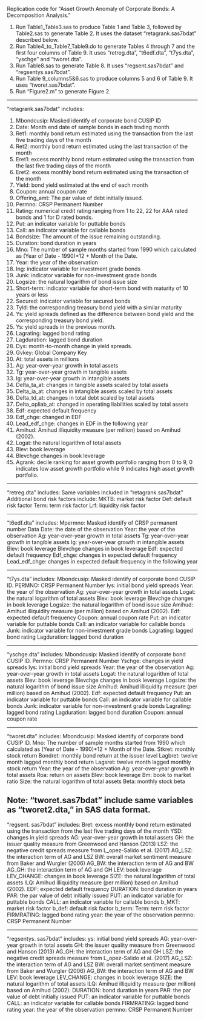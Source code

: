 Replication code for “Asset Growth Anomaly of Corporate Bonds: A Decomposition Analysis.”
1.	Run Table1_Table3.sas to produce Table 1 and Table 3, followed by Table2.sas to generate Table 2. It uses the dataset “retagrank.sas7bdat” described below.  
2.	Run Table4_to_Table7_Table9.do to generate Tables 4 through 7 and the first four columns of Table 9. It uses “retreg.dta”, “t6edf.dta”, “t7ys.dta”, “yschge”  and “tworet.dta”.
3.	Run Table8.sas to generate Table 8. It uses “regsent.sas7bdat” and “regsentys.sas7bdat”.
4.	Run Table 9_columns5&6.sas to produce columns 5 and 6 of Table 9. It uses “tworet.sas7bdat”.
5.	Run “Figure2.m” to generate Figure 2.

-------------------------------------------------------------
“retagrank.sas7bdat” includes:
1. Mbondcusip: Masked identify of corporate bond CUSIP ID
2. Date: Month end date of sample bonds in each trading month
3. Ret1: monthly bond return estimated using the transaction from the last five trading days of the month 
4. Ret2: monthly bond return estimated using the last transaction of the month
5. Eret1: excess monthly bond return estimated using the transaction from the last five trading days of the month
6. Eret2: excess monthly bond return estimated using the transaction of the month
7. Yield: bond yield estimated at the end of each month
8. Coupon: annual coupon rate
9. Offering_amt: The par value of debt initially issued.
10. Permno: CRSP Permanent Number
11. Rating: numerical credit rating ranging from 1 to 22, 22 for AAA rated bonds and 1 for D rated bonds.
12. Put: an indicator variable for puttable bonds 
13. Call: an indicator variable for callable bonds
14. Bondsize: The amount of the issue remaining outstanding.
15. Duration: bond duration in years
16. Mno: The number of sample months started from 1990 which calculated as (Year of Date - 1990)*12 + Month of the Date.
17. Year: the year of the observation
18. Ing: indicator variable for investment grade bonds
19. Junk: indicator variable for non-investment grade bonds
20. Logsize: the natural logarithm of bond issue size
21. Short-term: indicator variable for short-term bond with maturity of 10 years or less
22. Secured: indicator variable for secured bonds
23. Tyld: the corresponding treasury bond yield with a similar maturity
24. Ys: yield spreads defined as the difference between bond yield and the corresponding treasury bond yield. 
25. Ys: yield spreads in the previous month.
26. Lagrating: lagged bond rating
27. Lagduration: lagged bond duration
28. Dys: month-to-month change in yield spreads.
29. Gvkey: Global Company Key
30. At: total assets in millions
31. Ag: year-over-year growth in total assets 
32. Tg: year-over-year growth in tangible assets
33. Ig: year-over-year growth in intangible assets
34. Delta_ta_at: changes in tangible assets scaled by total assets
35. Delta_ia_at: changes in intangible assets scaled by total assets
36. Delta_td_at: changes in total debt scaled by total assets
37. Delta_opliab_at: changed in operating liabilities scaled by total assets
38. Edf: expected default frequency
39. Edf_chge: changed in EDF
40. Lead_edf_chge: changes in EDF in the following year
41. Amihud: Amihud illiquidity measure (per million) based on Amihud (2002).
42. Logat: the natural logarithm of total assets
43. Blev: book leverage
44. Blevchge changes in book leverage
45. Agrank: decile ranking for asset growth portfolio ranging from 0 to 9, 0 indicates low asset growth portfolio while 9 indicates high asset growth portfolio.

-------------------------------------------------------------
“retreg.dta” includes:
Same variables included in “retagrank.sas7bdat”
Additional bond risk factors include:
MKTB: market risk factor
Def: default risk factor
Term: term risk factor
Lrf: liquidity risk factor

-------------------------------------------------------------
“t6edf.dta” includes:
Mpermno: Masked identify of CRSP permanent number
Data Date: the date of the observation
Year: the year of the observation
Ag: year-over-year growth in total assets 
Tg: year-over-year growth in tangible assets
Ig: year-over-year growth in intangible assets
Blev: book leverage
Blevchge changes in book leverage
Edf: expected default frequency
Edf_chge: changes in expected default frequency
Lead_edf_chge: changes in expected default frequency in the following year

-------------------------------------------------------------
“t7ys.dta” includes:
Mbondcusip: Masked identify of corporate bond CUSIP ID.
PERMNO: CRSP Permanent Number
Iys: initial bond yield spreads
Year: the year of the observation
Ag: year-over-year growth in total assets 
Logat: the natural logarithm of total assets
Blev: book leverage
Blevchge changes in book leverage
Logsize: the natural logarithm of bond issue size
Amihud: Amihud illiquidity measure (per million) based on Amihud (2002).
Edf: expected default frequency
Coupon: annual coupon rate
Put: an indicator variable for puttable bonds 
Call: an indicator variable for callable bonds
Junk: indicator variable for non-investment grade bonds
Lagrating: lagged bond rating
Lagduration: lagged bond duration

-------------------------------------------------------------
“yschge.dta” includes:
Mbondcusip: Masked identify of corporate bond CUSIP ID.
Permno: CRSP Permanent Number
Yschge: changes in yield spreads
Iys: initial bond yield spreads
Year: the year of the observation
Ag: year-over-year growth in total assets 
Logat: the natural logarithm of total assets
Blev: book leverage
Blevchge changes in book leverage
Logsize: the natural logarithm of bond issue size
Amihud: Amihud illiquidity measure (per million) based on Amihud (2002).
Edf: expected default frequency
Put: an indicator variable for puttable bonds 
Call: an indicator variable for callable bonds
Junk: indicator variable for non-investment grade bonds
Lagrating: lagged bond rating
Lagduration: lagged bond duration
Coupon: annual coupon rate

-------------------------------------------------------------
“tworet.dta” includes:
Mbondcusip: Masked identify of corporate bond CUSIP ID.
Mno: The number of sample months started from 1990 which calculated as (Year of Date - 1990)*12 + Month of the Date.
Stkret: monthly stock return
Bondret: monthly bond return at the issuer level
Lagbret: twelve month lagged monthly bond return
Lagsret: twelve month lagged monthly stock return
Year: the year of the observation
Ag: year-over-year growth in total assets 
Roa: return on assets
Blev: book leverage
Bm: book to market ratio
Size: the natural logarithm of total assets
Beta: monthly stock beta

Note: “tworet.sas7bdat” include same variables as “tworet2.dta,” in SAS data format.
-------------------------------------------------------------

“regsent. sas7bdat” includes:
Bret: excess monthly bond return estimated using the transaction from the last five trading days of the month
YSD: changes in yield spreads
AG: year-over-year growth in total assets
GH: the issuer quality measure from Greenwood and Hanson (2013)
LSZ: the negative credit spreads measure from L_opez-Salido et al. (2017)
AG_LSZ: the interaction term of AG and LSZ
BW: overall market sentiment measure from Baker and Wurgler (2006)
AG_BW: the interaction term of AG and BW
AG_GH: the interaction term of AG and GH
LEV: book leverage
LEV_CHANGE: changes in book leverage
SIZE: the natural logarithm of total assets
ILQ: Amihud illiquidity measure (per million) based on Amihud (2002).
EDF: expected default frequency
DURATION: bond duration in years
PAR: the par value of debt initially issued
PUT: an indicator variable for puttable bonds 
CALL: an indicator variable for callable bonds
b_MKT: market risk factor
b_def: default risk factor
b_term: Term: term risk factor
FIRMRATING: lagged bond rating
year: the year of the observation
permno: CRSP Permanent Number

-------------------------------------------------------------
“regsentys. sas7bdat” includes:
ys: initial bond yield spreads
AG: year-over-year growth in total assets
GH: the issuer quality measure from Greenwood and Hanson (2013)
AG_GH: the interaction term of AG and GH
LSZ: the negative credit spreads measure from L_opez-Salido et al. (2017)
AG_LSZ: the interaction term of AG and LSZ
BW: overall market sentiment measure from Baker and Wurgler (2006)
AG_BW: the interaction term of AG and BW
LEV: book leverage
LEV_CHANGE: changes in book leverage
SIZE: the natural logarithm of total assets
ILQ: Amihud illiquidity measure (per million) based on Amihud (2002).
DURATION: bond duration in years
PAR: the par value of debt initially issued
PUT: an indicator variable for puttable bonds 
CALL: an indicator variable for callable bonds
FIRMRATING: lagged bond rating
year: the year of the observation
permno: CRSP Permanent Number
